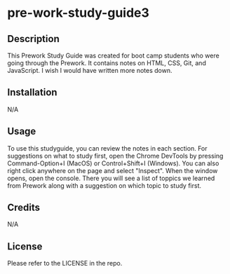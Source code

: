 # pre-work-study-guide3

## Description

This Prework Study Guide was created for boot camp students who were going through the Prework. It contains notes on HTML, CSS, Git, and JavaScript. I wish I would have written more notes down.

## Installation

N/A

## Usage

To use this studyguide, you can review the notes in each section. For suggestions on what to study first, open the Chrome DevTools by pressing Command-Option+I (MacOS) or Control+Shift+I (Windows). You can also right click anywhere on the page and select "Inspect". When the window opens, open the console. There you will see a list of toppics we learned from Prework along with a suggestion on which topic to study first.

## Credits

N/A

## License

Please refer to the LICENSE in the repo.




